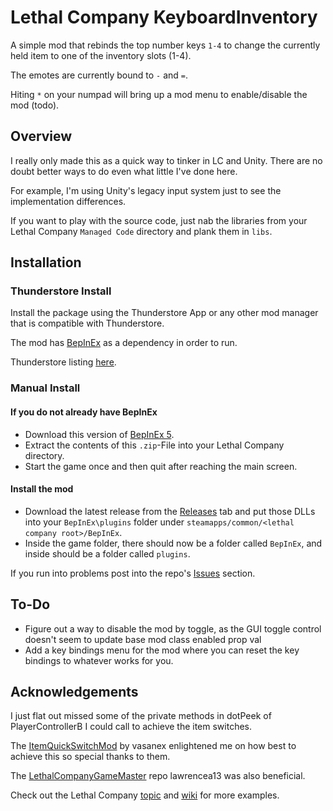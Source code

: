 ﻿# Lethal Company KeyboardInventory
A simple mod that rebinds the top number keys `1-4` to change the currently held item to one of the inventory slots (1-4).

The emotes are currently bound to `-` and `=`.

Hiting `*` on your numpad will bring up a mod menu to enable/disable the mod (todo).

## Overview
I really only made this as a quick way to tinker in LC and Unity. There are no doubt better ways to do even what little I've done here.

For example, I'm using Unity's legacy input system just to see the implementation differences.

If you want to play with the source code, just nab the libraries from your Lethal Company
`Managed Code` directory and plank them in `libs`.

## Installation
### Thunderstore Install
Install the package using the Thunderstore App or any other mod manager that is compatible with Thunderstore.

The mod has [BepInEx](https://thunderstore.io/c/lethal-company/p/BepInEx/BepInExPack/) as a dependency in order to run.

Thunderstore listing [here](https://thunderstore.io/c/lethal-company/p/backendiain/KeyboardInventory/).

### Manual Install
#### If you do not already have BepInEx

* Download this version of [BepInEx 5](https://github.com/BepInEx/BepInEx/releases/tag/v5.4.22).
* Extract the contents of this `.zip`-File into your Lethal Company directory.
* Start the game once and then quit after reaching the main screen.

#### Install the mod

* Download the latest release from the [Releases](https://github.com/backendiain/lc-keyboard-inventory/releases) tab and
  put those DLLs into your `BepInEx\plugins` folder under
  `steamapps/common/<lethal company root>/BepInEx`.
* Inside the game folder, there should now be a folder called `BepInEx`, and inside should be a folder called
  `plugins`.
  
If you run into problems post into the repo's [Issues](https://github.com/backendiain/lc-keyboard-inventory/issues) section.

## To-Do
* Figure out a way to disable the mod by toggle, as the GUI toggle control doesn't seem to update base mod class enabled prop val
* Add a key bindings menu for the mod where you can reset the key bindings to whatever works for you.

## Acknowledgements
I just flat out missed some of the private methods in dotPeek of PlayerControllerB I could call to achieve the item switches.

The [ItemQuickSwitchMod](https://github.com/vasanex/ItemQuickSwitchMod) by vasanex enlightened me on how best to achieve this so special thanks to them.

The [LethalCompanyGameMaster](https://github.com/lawrencea13/LethalCompanyGameMaster) repo lawrencea13 was also beneficial.

Check out the Lethal Company [topic](https://github.com/topics/lethal-company) and [wiki](https://lethal.wiki/) for more examples.